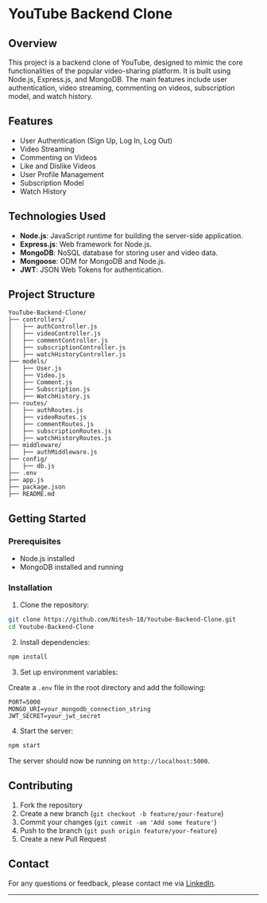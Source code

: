 
# YouTube Backend Clone

## Overview

This project is a backend clone of YouTube, designed to mimic the core functionalities of the popular video-sharing platform. It is built using Node.js, Express.js, and MongoDB. The main features include user authentication, video streaming, commenting on videos, subscription model, and watch history.

## Features

- User Authentication (Sign Up, Log In, Log Out)
- Video Streaming
- Commenting on Videos
- Like and Dislike Videos
- User Profile Management
- Subscription Model
- Watch History

## Technologies Used

- **Node.js**: JavaScript runtime for building the server-side application.
- **Express.js**: Web framework for Node.js.
- **MongoDB**: NoSQL database for storing user and video data.
- **Mongoose**: ODM for MongoDB and Node.js.
- **JWT**: JSON Web Tokens for authentication.

## Project Structure

```
YouTube-Backend-Clone/
├── controllers/
│   ├── authController.js
│   ├── videoController.js
│   ├── commentController.js
│   ├── subscriptionController.js
│   ├── watchHistoryController.js
├── models/
│   ├── User.js
│   ├── Video.js
│   ├── Comment.js
│   ├── Subscription.js
│   ├── WatchHistory.js
├── routes/
│   ├── authRoutes.js
│   ├── videoRoutes.js
│   ├── commentRoutes.js
│   ├── subscriptionRoutes.js
│   ├── watchHistoryRoutes.js
├── middleware/
│   ├── authMiddleware.js
├── config/
│   ├── db.js
├── .env
├── app.js
├── package.json
├── README.md
```

## Getting Started

### Prerequisites

- Node.js installed
- MongoDB installed and running

### Installation

1. Clone the repository:

```bash
git clone https://github.com/Nitesh-18/Youtube-Backend-Clone.git
cd Youtube-Backend-Clone
```

2. Install dependencies:

```bash
npm install
```

3. Set up environment variables:

Create a `.env` file in the root directory and add the following:

```
PORT=5000
MONGO_URI=your_mongodb_connection_string
JWT_SECRET=your_jwt_secret
```

4. Start the server:

```bash
npm start
```

The server should now be running on `http://localhost:5000`.

<!-- ## API Endpoints

### Auth

- `POST /api/auth/signup`: Register a new user
- `POST /api/auth/login`: Log in a user

### Videos

- `GET /api/videos`: Get all videos
- `GET /api/videos/:id`: Get a video by ID

### Comments

- `POST /api/comments`: Add a comment to a video
- `GET /api/comments/:videoId`: Get all comments for a video
- `DELETE /api/comments/:id`: Delete a comment by ID

### Subscriptions

- `POST /api/subscriptions`: Subscribe to a channel
- `GET /api/subscriptions`: Get all subscriptions for a user

### Watch History

- `POST /api/watchHistory`: Add a video to watch history
- `GET /api/watchHistory`: Get watch history for a user -->


## Contributing

1. Fork the repository
2. Create a new branch (`git checkout -b feature/your-feature`)
3. Commit your changes (`git commit -am 'Add some feature'`)
4. Push to the branch (`git push origin feature/your-feature`)
5. Create a new Pull Request

## Contact

For any questions or feedback, please contact me via [LinkedIn](https://www.linkedin.com/in/nitesh-r-a15518243/).

---
